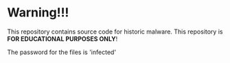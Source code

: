 # Warning!!!
This repository contains source code for historic malware. This repository is **FOR EDUCATIONAL PURPOSES ONLY**!

The password for the files is 'infected'
